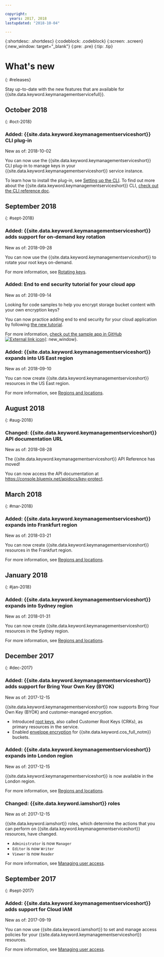 ```yaml
---

copyright:
  years: 2017, 2018
lastupdated: "2018-10-04"

---
```


{:shortdesc: .shortdesc}
{:codeblock: .codeblock}
{:screen: .screen}
{:new_window: target="_blank"}
{:pre: .pre}
{:tip: .tip}

# What's new
{: #releases}

Stay up-to-date with the new features that are available for {{site.data.keyword.keymanagementservicefull}}. 

## October 2018
{: #oct-2018}

### Added: {{site.data.keyword.keymanagementserviceshort}} CLI plug-in
New as of: 2018-10-02

You can now use the {{site.data.keyword.keymanagementserviceshort}} CLI plug-in to manage keys in your {{site.data.keyword.keymanagementserviceshort}} service instance.

To learn how to install the plug-in, see [Setting up the CLI](/docs/services/key-protect/set-up-cli.html). To find out more about the {{site.data.keyword.keymanagementserviceshort}} CLI, [check out the CLI reference doc](/docs/services/key-protect/cli-reference.html).

## September 2018
{: #sept-2018}

### Added: {{site.data.keyword.keymanagementserviceshort}} adds support for on-demand key rotation
New as of: 2018-09-28

You can now use the {{site.data.keyword.keymanagementserviceshort}} to rotate your root keys on-demand.

For more information, see [Rotating keys](/docs/services/key-protect/rotate-keys.html).

### Added: End to end security tutorial for your cloud app
New as of: 2018-09-14

Looking for code samples to help you encrypt storage bucket content with your own encryption keys?

You can now practice adding end to end security for your cloud application by following [the new tutorial](/docs/tutorials/cloud-e2e-security.html).

For more information, [check out the sample app in GitHub ![External link icon](../../icons/launch-glyph.svg "External link icon")](https://github.com/IBM-Cloud/secure-file-storage){: new_window}.

### Added: {{site.data.keyword.keymanagementserviceshort}} expands into US East region
New as of: 2018-09-10

You can now create {{site.data.keyword.keymanagementserviceshort}} resources in the US East region. 

For more information, see [Regions and locations](/docs/services/key-protect/regions.html).

## August 2018
{: #aug-2018}

### Changed: {{site.data.keyword.keymanagementserviceshort}} API documentation URL
New as of: 2018-08-28

The {{site.data.keyword.keymanagementserviceshort}} API Reference has moved! 

You can now access the API documentation at
https://console.bluemix.net/apidocs/key-protect. 

## March 2018
{: #mar-2018}

### Added: {{site.data.keyword.keymanagementserviceshort}} expands into Frankfurt region
New as of: 2018-03-21

You can now create {{site.data.keyword.keymanagementserviceshort}} resources in the Frankfurt region. 

For more information, see [Regions and locations](/docs/services/key-protect/regions.html).

## January 2018
{: #jan-2018}

### Added: {{site.data.keyword.keymanagementserviceshort}} expands into Sydney region
New as of: 2018-01-31

You can now create {{site.data.keyword.keymanagementserviceshort}} resources in the Sydney region. 

For more information, see [Regions and locations](/docs/services/key-protect/regions.html).

## December 2017
{: #dec-2017}

### Added: {{site.data.keyword.keymanagementserviceshort}} adds support for Bring Your Own Key (BYOK)
New as of: 2017-12-15

{{site.data.keyword.keymanagementserviceshort}} now supports Bring Your Own Key (BYOK) and customer-managed encryption.

- Introduced [root keys](/docs/services/key-protect/concepts/envelope-encryption.html#key-types), also called Customer Root Keys (CRKs), as primary resources in the service. 
- Enabled [envelope encryption](/docs/services/key-protect/integrations/integrate-cos.html#kp-cos-how) for {{site.data.keyword.cos_full_notm}} buckets.

### Added: {{site.data.keyword.keymanagementserviceshort}} expands into London region
New as of: 2017-12-15

{{site.data.keyword.keymanagementserviceshort}} is now available in the London region. 

For more information, see [Regions and locations](/docs/services/key-protect/regions.html).

### Changed: {{site.data.keyword.iamshort}} roles
New as of: 2017-12-15

{{site.data.keyword.iamshort}} roles, which determine the actions that you can perform on {{site.data.keyword.keymanagementserviceshort}} resources, have changed.

- `Administrator` is now `Manager`
- `Editor` is now `Writer`
- `Viewer` is now `Reader`

For more information, see [Managing user access](/docs/services/key-protect/manage-access.html).

## September 2017
{: #sept-2017}

### Added: {{site.data.keyword.keymanagementserviceshort}} adds support for Cloud IAM
New as of: 2017-09-19

You can now use {{site.data.keyword.iamshort}} to set and manage access policies for your {{site.data.keyword.keymanagementserviceshort}} resources.

For more information, see [Managing user access](/docs/services/key-protect/manage-access.html).